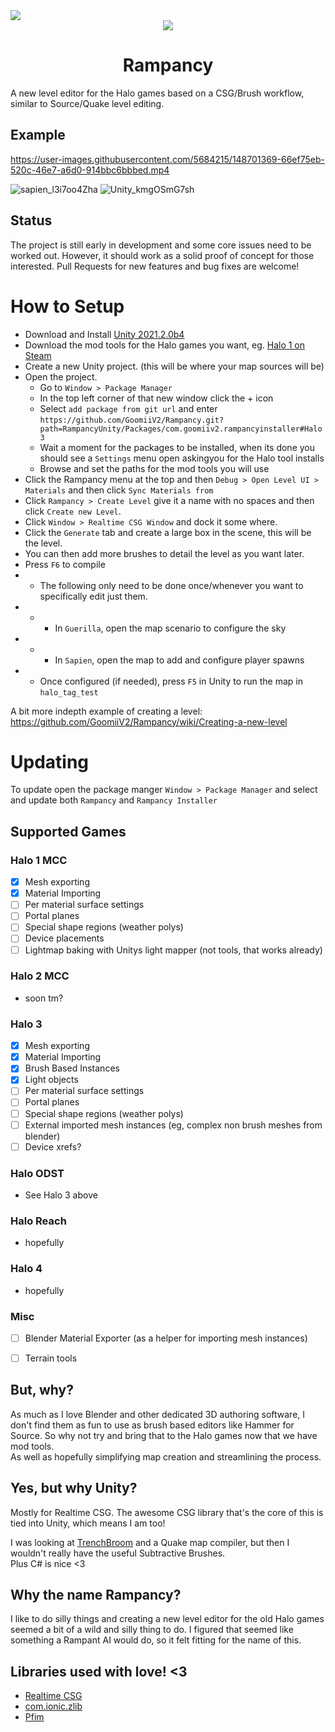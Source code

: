 <img src="https://img.shields.io/badge/Status-Alpha-blueviolet?style=for-the-badge"/>

<div align="center">
    <img src="https://cdn1.vox-cdn.com/uploads/chorus_asset/file/3727854/cortana_rampant.0.gif">
    <h1>Rampancy</h1>
</div>

A new level editor for the Halo games based on a CSG/Brush workflow, similar to Source/Quake level editing.

## Example
https://user-images.githubusercontent.com/5684215/148701369-66ef75eb-520c-46e7-a6d0-914bbc6bbbed.mp4

![sapien_l3i7oo4Zha](https://user-images.githubusercontent.com/5684215/148701019-d1cb7d9d-8a81-4fb8-bf57-98a3e39e9b7a.jpg)
![Unity_kmgOSmG7sh](https://user-images.githubusercontent.com/5684215/148701055-6dfe89b7-73e8-4011-a1dd-50d98bfb6c92.jpg)


## Status
The project is still early in development and some core issues need to be worked out. However, it should work as a solid proof of concept for those interested. Pull Requests for new features and bug fixes are welcome!
 
# How to Setup

* Download and Install [Unity 2021.2.0b4](https://unity3d.com/unity/beta/2021.2.0b4)
* Download the mod tools for the Halo games you want, eg. [Halo 1 on Steam](steam://install/1532190)
* Create a new Unity project. (this will be where your map sources will be)
* Open the project.
  * Go to ``Window > Package Manager``
  * In the top left corner of that new window click the + icon
  * Select ``add package from git url`` and enter ``https://github.com/GoomiiV2/Rampancy.git?path=RampancyUnity/Packages/com.goomiiv2.rampancyinstaller#Halo3``
  * Wait a moment for the packages to be installed, when its done you should see a ``Settings`` menu open askingyou for the Halo tool installs
  * Browse and set the paths for the mod tools you will use
* Click the Rampancy menu at the top and then `Debug > Open Level UI > Materials` and then click `Sync Materials from`
* Click `Rampancy > Create Level` give it a name with no spaces and then click `Create new Level`.
* Click `Window > Realtime CSG Window` and dock it some where.
* Click the `Generate` tab and create a large box in the scene, this will be the level.
* You can then add more brushes to detail the level as you want later.
* Press `F6` to compile
* * The following only need to be done once/whenever you want to specifically edit just them.
* * * In `Guerilla`, open the map scenario to configure the sky
* * * In `Sapien`, open the map to add and configure player spawns
* * Once configured (if needed), press `F5` in Unity to run the map in `halo_tag_test`

A bit more indepth example of creating a level: https://github.com/GoomiiV2/Rampancy/wiki/Creating-a-new-level

# Updating

To update open the package manger ``Window > Package Manager`` and select and update both ``Rampancy`` and ``Rampancy Installer``

## Supported Games
### Halo 1 MCC
- [x] Mesh exporting
- [x] Material Importing
- [ ] Per material surface settings
- [ ] Portal planes
- [ ] Special shape regions (weather polys)
- [ ] Device placements
- [ ] Lightmap baking with Unitys light mapper (not tools, that works already)

### Halo 2 MCC
* soon tm?
  
### Halo 3
- [x] Mesh exporting
- [x] Material Importing
- [x] Brush Based Instances
- [x] Light objects
- [ ] Per material surface settings
- [ ] Portal planes
- [ ] Special shape regions (weather polys)
- [ ] External imported mesh instances (eg, complex non brush meshes from blender)
- [ ] Device xrefs?

### Halo ODST
* See Halo 3 above
  
### Halo Reach
* hopefully

### Halo 4
* hopefully

### Misc
- [ ] Blender Material Exporter (as a helper for importing mesh instances)
- [ ] Terrain tools


## But, why?
As much as I love Blender and other dedicated 3D authoring software, I don't find them as fun to use as brush based editors like Hammer for Source. So why not try and bring that to the Halo games now that we have mod tools.
</br>
As well as hopefully simplifying map creation and streamlining the process.

## Yes, but why Unity?
Mostly for Realtime CSG. The awesome CSG library that's the core of this is tied into Unity, which means I am too!

I was looking at [TrenchBroom](https://trenchbroom.github.io/) and a Quake map compiler, but then I wouldn't really have the useful Subtractive Brushes.
</br>
Plus C# is nice <3

## Why the name Rampancy?
I like to do silly things and creating a new level editor for the old Halo games seemed a bit of a wild and silly thing to do. I figured that seemed like something a Rampant AI would do, so it felt fitting for the name of this.

## Libraries used with love! <3
* [Realtime CSG](https://github.com/LogicalError/realtime-CSG-for-unity)
* [com.ionic.zlib](https://github.com/PixelWizards/com.ionic.zlib)
* [Pfim](https://github.com/nickbabcock/Pfim)
